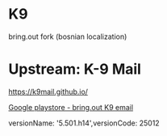 # K9

bring.out fork (bosnian localization)


# Upstream: K-9 Mail

https://k9mail.github.io/


[Google playstore - bring.out K9 email](https://play.google.com/store/apps/details?id=ba.out.bring.k9)

versionName: '5.501.h14',versionCode: 25012
        
